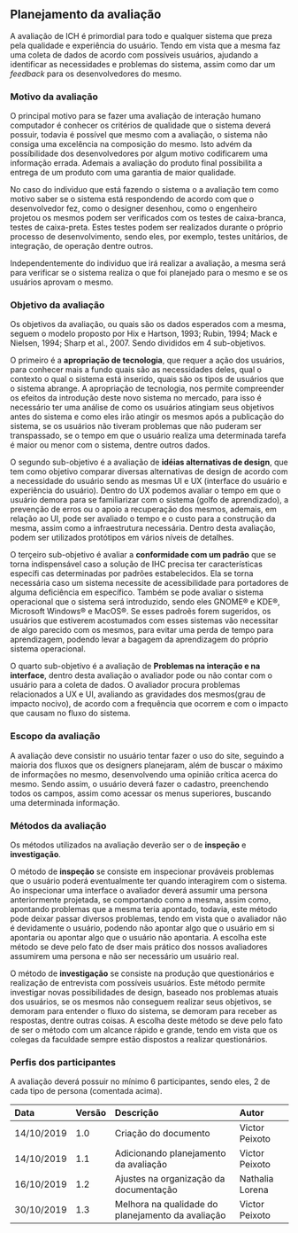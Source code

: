 ## Planejamento da avaliação

A avaliação de ICH é primordial para todo e qualquer sistema que preza pela qualidade e experiência do usuário. Tendo em vista que a mesma faz uma coleta de dados de acordo com possíveis usuários, ajudando a identificar as necessidades e problemas do sistema, assim como dar um _feedback_ para os desenvolvedores do mesmo.

### Motivo da avaliação

O principal motivo para se fazer uma avaliação de interação humano computador é conhecer os critérios de qualidade que o sistema deverá possuir, todavia é possível que mesmo com a avaliação, o sistema não consiga uma excelência na composição do mesmo. Isto advém da possíbilidade dos desenvolvedores por algum motivo codificarem uma informação errada. Ademais a avaliação do produto final possibilita a entrega de um produto com uma garantia de maior qualidade.

No caso do individuo que está fazendo o sistema o a avaliação tem como motivo saber se o sistema está respondendo de acordo com que o desenvolvedor fez, como o designer desenhou, como o engenheiro projetou os mesmos podem ser verificados com os testes de caixa-branca, testes de caixa-preta. Estes testes podem ser realizados durante o próprio processo de desenvolvimento, sendo eles, por exemplo, testes unitários, de integração, de operação dentre outros.

Independentemente do individuo que irá realizar a avaliação, a mesma será para verificar se o sistema realiza o que foi planejado para o mesmo e se os usuários aprovam o mesmo.

### Objetivo da avaliação

Os objetivos da avaliação, ou quais são os dados esperados com a mesma, seguem o modelo proposto por Hix e Hartson, 1993; Rubin, 1994; Mack e Nielsen, 1994; Sharp et al., 2007. Sendo divididos em 4 sub-objetivos. 

O primeiro é a **apropriação de tecnologia**, que requer a ação dos usuários, para conhecer mais a fundo quais são as necessidades deles, qual o contexto o qual o sistema está inserido, quais são os tipos de usuários que o sistema abrange. A apropriação de tecnologia, nos permite compreender os efeitos da introdução deste novo sistema no mercado, para isso é necessário ter uma análise de como os usuários atingiam seus objetivos antes do sistema e como eles irão atingir os mesmos após a publicação do sistema, se os usuários não tiveram problemas que não puderam ser transpassado, se o tempo em que o usuário realiza uma determinada tarefa é maior ou menor com o sistema, dentre outros dados.

O segundo sub-objetivo é a avaliação de **idéias alternativas de design**, que tem como objetivo comparar diversas alternativas de design de acordo com a necessidade do usuário sendo as mesmas UI e UX (interface do usuário e experiência do usuário). Dentro do UX podemos avaliar o tempo em que o usuário demora para se familiarizar com o sistema (golfo de aprendizado), a prevenção de erros ou o apoio a recuperação dos mesmos, ademais, em relação ao UI, pode ser avaliado o tempo e o custo para a construção da mesma, assim como a infraestrutura necessária. Dentro desta avaliação, podem ser utilizados protótipos em vários níveis de detalhes.

O terçeiro sub-objetivo é avaliar a **conformidade com um padrão** que se torna indispensável caso a solução de IHC precisa ter características específi cas determinadas por padrões estabelecidos. Ela se torna necessária caso um sistema necessite de acessibilidade para portadores de alguma deficiência em específico. Também se pode avaliar o sistema operacional que o sistema será introduzido, sendo eles GNOME® e KDE®, Microsoft Windows® e MacOS®. Se esses padroẽs forem sugeridos, os usuários que estiverem acostumados com esses sistemas vão necessitar de algo parecido com os mesmos, para evitar uma perda de tempo para aprendizagem, podendo levar a bagagem da aprendizagem do próprio sistema operacional.

O quarto sub-objetivo é a avaliação de **Problemas na interação e na interface**, dentro desta avaliação o avaliador pode ou não contar com o usuário para a coleta de dados. O avaliador procura problemas relacionados a UX e UI, avaliando as gravidades dos mesmos(grau de impacto nocivo), de acordo com a frequência que ocorrem e com o impacto que causam no fluxo do sistema.

### Escopo da avaliação

A avaliação deve consistir no usuário tentar fazer o uso do site, seguindo a maioria dos fluxos que os designers planejaram, além de buscar o máximo de informações no mesmo, desenvolvendo uma opinião crítica acerca do mesmo. Sendo assim, o usuário deverá fazer o cadastro, preenchendo todos os campos, assim como acessar os menus superiores, buscando uma determinada informação.

### Métodos da avaliação

Os métodos utilizados na avaliação deverão ser o de **inspeção** e **investigação**.

O método de **inspeção** se consiste em inspecionar prováveis problemas que o usuário poderá eventualmente ter quando interagirem com o sistema. Ao inspecionar uma interface o avaliador deverá assumir uma persona anteriormente projetada, se comportando como a mesma, assim como, apontando problemas que a mesma teria apontado, todavia, este método pode deixar passar diversos problemas, tendo em vista que o avaliador não é devidamente o usuário, podendo não apontar algo que o usuário em si apontaria ou apontar algo que o usuário não apontaria. A escolha este método se deve pelo fato de dser mais prático dos nossos avaliadores assumirem uma persona e não ser necessário um usuário real.

O método de **investigação** se consiste na produção que questionários e realização de entrevista com possíveis usuários. Este método permite investigar novas possibilidades de design, baseado nos problemas atuais dos usuários, se os mesmos não conseguem realizar seus objetivos, se demoram para entender o fluxo do sistema, se demoram para receber as respostas, dentre outras coisas. A escolha deste método se deve pelo fato de ser o método com um alcance rápido e grande, tendo em vista que os colegas da faculdade sempre estão dispostos a realizar questionários.

### Perfis dos participantes

A avaliação deverá possuir no mínimo 6 participantes, sendo eles, 2 de cada tipo de persona (comentada acima).

| Data       | Versão | Descrição                              | Autor           |
| :--------- | :----- | :------------------------------------- | :-------------- |
| 14/10/2019 | 1.0    | Criação do documento                   | Victor Peixoto  |
| 14/10/2019 | 1.1    | Adicionando planejamento da avaliação  | Victor Peixoto  |
| 16/10/2019 | 1.2    | Ajustes na organização da documentação | Nathalia Lorena |
| 30/10/2019 | 1.3    | Melhora na qualidade do planejamento da avaliação  | Victor Peixoto  |
